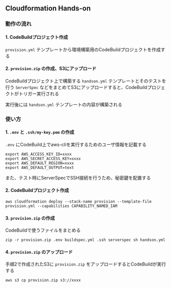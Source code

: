 ## Cloudformation Hands-on
### 動作の流れ
#### 1. CodeBuildプロジェクト作成
`provision.yml` テンプレートから環境構築用のCodeBuildプロジェクトを作成する

#### 2. `provision.zip` の作成、S3にアップロード
CodeBuildプロジェクト上で構築する `handson.yml` テンプレートとそのテストを行う `ServerSpec` などをまとめてS3にアップロードすると、CodeBuildプロジェクトがトリガー実行される

実行後には `handson.yml` テンプレートの内容が構築される

### 使い方
#### 1. `.env` と `.ssh/my-key.pem` の作成
`.env` にCodeBuild上でaws-cliを実行するためのユーザ情報を記載する
```
export AWS_ACCESS_KEY_ID=xxxx
export AWS_SECRET_ACCESS_KEY=xxxx
export AWS_DEFAULT_REGION=xxxx
export AWS_DEFAULT_OUTPUT=text
```

また、テスト時にServerSpecでSSH接続を行うため、秘密鍵を配置する

#### 2. CodeBuildプロジェクト作成
```
aws cloudformation deploy --stack-name provision --template-file provision.yml --capabilities CAPABILITY_NAMED_IAM
```

#### 3. `provision.zip` の作成
CodeBuildで使うファイルをまとめる
```
zip -r provision.zip .env buildspec.yml .ssh serverspec sh handson.yml
```

#### 4. `provision.zip` のアップロード
手順2で作成されたS3に `provision.zip` をアップロードするとCodeBuildが実行する
```
aws s3 cp provision.zip s3://xxxx
```
